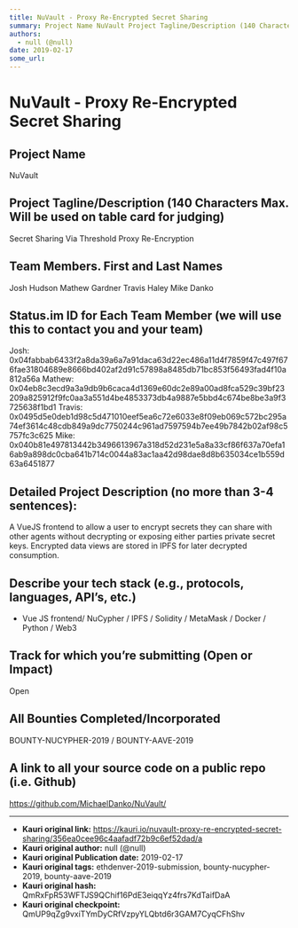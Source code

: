 ```yaml
---
title: NuVault - Proxy Re-Encrypted Secret Sharing
summary: Project Name NuVault Project Tagline/Description (140 Characters Max. Will be used on table card for judging) Secret Sharing Via Threshold Proxy Re-Encryption Team Members. First and Last Names Josh Hudson Mathew Gardner Travis Haley Mike Danko Status.im ID for Each Team Member (we will use this to contact you and your team) Josh- 0x04fabbab6433f2a8da39a6a7a91daca63d22ec486a11d4f7859f47c497f676fae31804689e8666bd402af2d91c57898a8485db71bc853f56493fad4f10a812a56a Mathew- 0x04eb8c3ecd9a3a9db9b6caca
authors:
  - null (@null)
date: 2019-02-17
some_url: 
---
```


# NuVault - Proxy Re-Encrypted Secret Sharing


## Project Name
NuVault


## Project Tagline/Description (140 Characters Max. Will be used on table card for judging)
Secret Sharing Via Threshold Proxy Re-Encryption

## Team Members. First and Last Names
Josh Hudson
Mathew Gardner
Travis Haley
Mike Danko


## Status.im ID for Each Team Member (we will use this to contact you and your team)

Josh: 0x04fabbab6433f2a8da39a6a7a91daca63d22ec486a11d4f7859f47c497f676fae31804689e8666bd402af2d91c57898a8485db71bc853f56493fad4f10a812a56a
Mathew:
0x04eb8c3ecd9a3a9db9b6caca4d1369e60dc2e89a00ad8fca529c39bf23209a825912f9fc0aa3a551d4be4853373db4a9887e5bbd4c674be8be3a9f3725638f1bd1
Travis:
0x0495d5e0deb1d98c5d471010eef5ea6c72e6033e8f09eb069c572bc295a74ef3614c48cdb849a9dc7750244c961ad7597594b7ee49b7842b02af98c5757fc3c625
Mike:
0x040b81e497813442b3496613967a318d52d231e5a8a33cf86f637a70efa16ab9a898dc0cba641b714c0044a83ac1aa42d98dae8d8b635034ce1b559d63a6451877

## Detailed Project Description (no more than 3-4 sentences):
A VueJS frontend to allow a user to encrypt secrets they can share with other agents without decrypting or exposing either parties private secret keys. Encrypted data views are stored in IPFS for later decrypted consumption.


## Describe your tech stack (e.g., protocols, languages, API’s, etc.)
- Vue JS frontend/ NuCypher / IPFS / Solidity / MetaMask / Docker / Python / Web3


## Track for which you’re submitting (Open or Impact)
Open


## All Bounties Completed/Incorporated
BOUNTY-NUCYPHER-2019 / BOUNTY-AAVE-2019

## A link to all your source code on a public repo (i.e. Github)
https://github.com/MichaelDanko/NuVault/







---

- **Kauri original link:** https://kauri.io/nuvault-proxy-re-encrypted-secret-sharing/356ea0cee96c4aafadf72b9c6ef52dad/a
- **Kauri original author:** null (@null)
- **Kauri original Publication date:** 2019-02-17
- **Kauri original tags:** ethdenver-2019-submission, bounty-nucypher-2019, bounty-aave-2019
- **Kauri original hash:** QmRxFpR53WFTJS9QChif16PdE3eiqqYz4frs7KdTaifDaA
- **Kauri original checkpoint:** QmUP9qZg9vxiTYmDyCRfVzpyYLQbtd6r3GAM7CyqCFhShv




